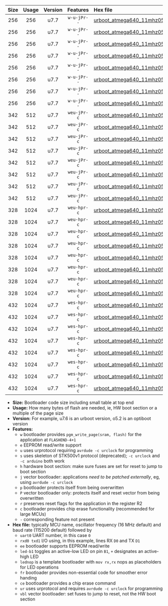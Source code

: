 |Size|Usage|Version|Features|Hex file|
|:-:|:-:|:-:|:-:|:--|
|256|256|u7.7|`w-u-jPr--`|[urboot_atmega640_11mhz0592_9600bps_uart0_rxe0_txe1_led+b7_fr_ur_vbl.hex](https://raw.githubusercontent.com/stefanrueger/urboot.hex/main/mcus/atmega640/fcpu_11mhz0592/9600_bps/urboot_atmega640_11mhz0592_9600bps_uart0_rxe0_txe1_led+b7_fr_ur_vbl.hex)|
|256|256|u7.7|`w-u-jPr--`|[urboot_atmega640_11mhz0592_9600bps_uart0_rxe0_txe1_lednop_fr_ur_vbl.hex](https://raw.githubusercontent.com/stefanrueger/urboot.hex/main/mcus/atmega640/fcpu_11mhz0592/9600_bps/urboot_atmega640_11mhz0592_9600bps_uart0_rxe0_txe1_lednop_fr_ur_vbl.hex)|
|256|256|u7.7|`w-u-jPr--`|[urboot_atmega640_11mhz0592_9600bps_uart1_rxd2_txd3_led+b7_fr_ur_vbl.hex](https://raw.githubusercontent.com/stefanrueger/urboot.hex/main/mcus/atmega640/fcpu_11mhz0592/9600_bps/urboot_atmega640_11mhz0592_9600bps_uart1_rxd2_txd3_led+b7_fr_ur_vbl.hex)|
|256|256|u7.7|`w-u-jPr--`|[urboot_atmega640_11mhz0592_9600bps_uart1_rxd2_txd3_lednop_fr_ur_vbl.hex](https://raw.githubusercontent.com/stefanrueger/urboot.hex/main/mcus/atmega640/fcpu_11mhz0592/9600_bps/urboot_atmega640_11mhz0592_9600bps_uart1_rxd2_txd3_lednop_fr_ur_vbl.hex)|
|256|256|u7.7|`w-u-jPr--`|[urboot_atmega640_11mhz0592_9600bps_uart2_rxh0_txh1_led+b7_fr_ur_vbl.hex](https://raw.githubusercontent.com/stefanrueger/urboot.hex/main/mcus/atmega640/fcpu_11mhz0592/9600_bps/urboot_atmega640_11mhz0592_9600bps_uart2_rxh0_txh1_led+b7_fr_ur_vbl.hex)|
|256|256|u7.7|`w-u-jPr--`|[urboot_atmega640_11mhz0592_9600bps_uart2_rxh0_txh1_lednop_fr_ur_vbl.hex](https://raw.githubusercontent.com/stefanrueger/urboot.hex/main/mcus/atmega640/fcpu_11mhz0592/9600_bps/urboot_atmega640_11mhz0592_9600bps_uart2_rxh0_txh1_lednop_fr_ur_vbl.hex)|
|256|256|u7.7|`w-u-jPr--`|[urboot_atmega640_11mhz0592_9600bps_uart3_rxj0_txj1_led+b7_fr_ur_vbl.hex](https://raw.githubusercontent.com/stefanrueger/urboot.hex/main/mcus/atmega640/fcpu_11mhz0592/9600_bps/urboot_atmega640_11mhz0592_9600bps_uart3_rxj0_txj1_led+b7_fr_ur_vbl.hex)|
|256|256|u7.7|`w-u-jPr--`|[urboot_atmega640_11mhz0592_9600bps_uart3_rxj0_txj1_lednop_fr_ur_vbl.hex](https://raw.githubusercontent.com/stefanrueger/urboot.hex/main/mcus/atmega640/fcpu_11mhz0592/9600_bps/urboot_atmega640_11mhz0592_9600bps_uart3_rxj0_txj1_lednop_fr_ur_vbl.hex)|
|342|512|u7.7|`weu-jPr-c`|[urboot_atmega640_11mhz0592_9600bps_uart0_rxe0_txe1_ee_led+b7_fr_ce_ur_vbl.hex](https://raw.githubusercontent.com/stefanrueger/urboot.hex/main/mcus/atmega640/fcpu_11mhz0592/9600_bps/urboot_atmega640_11mhz0592_9600bps_uart0_rxe0_txe1_ee_led+b7_fr_ce_ur_vbl.hex)|
|342|512|u7.7|`weu-jPr-c`|[urboot_atmega640_11mhz0592_9600bps_uart0_rxe0_txe1_ee_lednop_fr_ce_ur_vbl.hex](https://raw.githubusercontent.com/stefanrueger/urboot.hex/main/mcus/atmega640/fcpu_11mhz0592/9600_bps/urboot_atmega640_11mhz0592_9600bps_uart0_rxe0_txe1_ee_lednop_fr_ce_ur_vbl.hex)|
|342|512|u7.7|`weu-jPr-c`|[urboot_atmega640_11mhz0592_9600bps_uart1_rxd2_txd3_ee_led+b7_fr_ce_ur_vbl.hex](https://raw.githubusercontent.com/stefanrueger/urboot.hex/main/mcus/atmega640/fcpu_11mhz0592/9600_bps/urboot_atmega640_11mhz0592_9600bps_uart1_rxd2_txd3_ee_led+b7_fr_ce_ur_vbl.hex)|
|342|512|u7.7|`weu-jPr-c`|[urboot_atmega640_11mhz0592_9600bps_uart1_rxd2_txd3_ee_lednop_fr_ce_ur_vbl.hex](https://raw.githubusercontent.com/stefanrueger/urboot.hex/main/mcus/atmega640/fcpu_11mhz0592/9600_bps/urboot_atmega640_11mhz0592_9600bps_uart1_rxd2_txd3_ee_lednop_fr_ce_ur_vbl.hex)|
|342|512|u7.7|`weu-jPr-c`|[urboot_atmega640_11mhz0592_9600bps_uart2_rxh0_txh1_ee_led+b7_fr_ce_ur_vbl.hex](https://raw.githubusercontent.com/stefanrueger/urboot.hex/main/mcus/atmega640/fcpu_11mhz0592/9600_bps/urboot_atmega640_11mhz0592_9600bps_uart2_rxh0_txh1_ee_led+b7_fr_ce_ur_vbl.hex)|
|342|512|u7.7|`weu-jPr-c`|[urboot_atmega640_11mhz0592_9600bps_uart2_rxh0_txh1_ee_lednop_fr_ce_ur_vbl.hex](https://raw.githubusercontent.com/stefanrueger/urboot.hex/main/mcus/atmega640/fcpu_11mhz0592/9600_bps/urboot_atmega640_11mhz0592_9600bps_uart2_rxh0_txh1_ee_lednop_fr_ce_ur_vbl.hex)|
|342|512|u7.7|`weu-jPr-c`|[urboot_atmega640_11mhz0592_9600bps_uart3_rxj0_txj1_ee_led+b7_fr_ce_ur_vbl.hex](https://raw.githubusercontent.com/stefanrueger/urboot.hex/main/mcus/atmega640/fcpu_11mhz0592/9600_bps/urboot_atmega640_11mhz0592_9600bps_uart3_rxj0_txj1_ee_led+b7_fr_ce_ur_vbl.hex)|
|342|512|u7.7|`weu-jPr-c`|[urboot_atmega640_11mhz0592_9600bps_uart3_rxj0_txj1_ee_lednop_fr_ce_ur_vbl.hex](https://raw.githubusercontent.com/stefanrueger/urboot.hex/main/mcus/atmega640/fcpu_11mhz0592/9600_bps/urboot_atmega640_11mhz0592_9600bps_uart3_rxj0_txj1_ee_lednop_fr_ce_ur_vbl.hex)|
|328|1024|u7.7|`weu-hpr-c`|[urboot_atmega640_11mhz0592_9600bps_uart0_rxe0_txe1_ee_led+b7_fr_ce_ur.hex](https://raw.githubusercontent.com/stefanrueger/urboot.hex/main/mcus/atmega640/fcpu_11mhz0592/9600_bps/urboot_atmega640_11mhz0592_9600bps_uart0_rxe0_txe1_ee_led+b7_fr_ce_ur.hex)|
|328|1024|u7.7|`weu-hpr-c`|[urboot_atmega640_11mhz0592_9600bps_uart0_rxe0_txe1_ee_lednop_fr_ce_ur.hex](https://raw.githubusercontent.com/stefanrueger/urboot.hex/main/mcus/atmega640/fcpu_11mhz0592/9600_bps/urboot_atmega640_11mhz0592_9600bps_uart0_rxe0_txe1_ee_lednop_fr_ce_ur.hex)|
|328|1024|u7.7|`weu-hpr-c`|[urboot_atmega640_11mhz0592_9600bps_uart1_rxd2_txd3_ee_led+b7_fr_ce_ur.hex](https://raw.githubusercontent.com/stefanrueger/urboot.hex/main/mcus/atmega640/fcpu_11mhz0592/9600_bps/urboot_atmega640_11mhz0592_9600bps_uart1_rxd2_txd3_ee_led+b7_fr_ce_ur.hex)|
|328|1024|u7.7|`weu-hpr-c`|[urboot_atmega640_11mhz0592_9600bps_uart1_rxd2_txd3_ee_lednop_fr_ce_ur.hex](https://raw.githubusercontent.com/stefanrueger/urboot.hex/main/mcus/atmega640/fcpu_11mhz0592/9600_bps/urboot_atmega640_11mhz0592_9600bps_uart1_rxd2_txd3_ee_lednop_fr_ce_ur.hex)|
|328|1024|u7.7|`weu-hpr-c`|[urboot_atmega640_11mhz0592_9600bps_uart2_rxh0_txh1_ee_led+b7_fr_ce_ur.hex](https://raw.githubusercontent.com/stefanrueger/urboot.hex/main/mcus/atmega640/fcpu_11mhz0592/9600_bps/urboot_atmega640_11mhz0592_9600bps_uart2_rxh0_txh1_ee_led+b7_fr_ce_ur.hex)|
|328|1024|u7.7|`weu-hpr-c`|[urboot_atmega640_11mhz0592_9600bps_uart2_rxh0_txh1_ee_lednop_fr_ce_ur.hex](https://raw.githubusercontent.com/stefanrueger/urboot.hex/main/mcus/atmega640/fcpu_11mhz0592/9600_bps/urboot_atmega640_11mhz0592_9600bps_uart2_rxh0_txh1_ee_lednop_fr_ce_ur.hex)|
|328|1024|u7.7|`weu-hpr-c`|[urboot_atmega640_11mhz0592_9600bps_uart3_rxj0_txj1_ee_led+b7_fr_ce_ur.hex](https://raw.githubusercontent.com/stefanrueger/urboot.hex/main/mcus/atmega640/fcpu_11mhz0592/9600_bps/urboot_atmega640_11mhz0592_9600bps_uart3_rxj0_txj1_ee_led+b7_fr_ce_ur.hex)|
|328|1024|u7.7|`weu-hpr-c`|[urboot_atmega640_11mhz0592_9600bps_uart3_rxj0_txj1_ee_lednop_fr_ce_ur.hex](https://raw.githubusercontent.com/stefanrueger/urboot.hex/main/mcus/atmega640/fcpu_11mhz0592/9600_bps/urboot_atmega640_11mhz0592_9600bps_uart3_rxj0_txj1_ee_lednop_fr_ce_ur.hex)|
|432|1024|u7.7|`wes-hpr-c`|[urboot_atmega640_11mhz0592_9600bps_uart0_rxe0_txe1_ee_led+b7_fr_ce.hex](https://raw.githubusercontent.com/stefanrueger/urboot.hex/main/mcus/atmega640/fcpu_11mhz0592/9600_bps/urboot_atmega640_11mhz0592_9600bps_uart0_rxe0_txe1_ee_led+b7_fr_ce.hex)|
|432|1024|u7.7|`wes-hpr-c`|[urboot_atmega640_11mhz0592_9600bps_uart0_rxe0_txe1_ee_lednop_fr_ce.hex](https://raw.githubusercontent.com/stefanrueger/urboot.hex/main/mcus/atmega640/fcpu_11mhz0592/9600_bps/urboot_atmega640_11mhz0592_9600bps_uart0_rxe0_txe1_ee_lednop_fr_ce.hex)|
|432|1024|u7.7|`wes-hpr-c`|[urboot_atmega640_11mhz0592_9600bps_uart1_rxd2_txd3_ee_led+b7_fr_ce.hex](https://raw.githubusercontent.com/stefanrueger/urboot.hex/main/mcus/atmega640/fcpu_11mhz0592/9600_bps/urboot_atmega640_11mhz0592_9600bps_uart1_rxd2_txd3_ee_led+b7_fr_ce.hex)|
|432|1024|u7.7|`wes-hpr-c`|[urboot_atmega640_11mhz0592_9600bps_uart1_rxd2_txd3_ee_lednop_fr_ce.hex](https://raw.githubusercontent.com/stefanrueger/urboot.hex/main/mcus/atmega640/fcpu_11mhz0592/9600_bps/urboot_atmega640_11mhz0592_9600bps_uart1_rxd2_txd3_ee_lednop_fr_ce.hex)|
|432|1024|u7.7|`wes-hpr-c`|[urboot_atmega640_11mhz0592_9600bps_uart2_rxh0_txh1_ee_led+b7_fr_ce.hex](https://raw.githubusercontent.com/stefanrueger/urboot.hex/main/mcus/atmega640/fcpu_11mhz0592/9600_bps/urboot_atmega640_11mhz0592_9600bps_uart2_rxh0_txh1_ee_led+b7_fr_ce.hex)|
|432|1024|u7.7|`wes-hpr-c`|[urboot_atmega640_11mhz0592_9600bps_uart2_rxh0_txh1_ee_lednop_fr_ce.hex](https://raw.githubusercontent.com/stefanrueger/urboot.hex/main/mcus/atmega640/fcpu_11mhz0592/9600_bps/urboot_atmega640_11mhz0592_9600bps_uart2_rxh0_txh1_ee_lednop_fr_ce.hex)|
|432|1024|u7.7|`wes-hpr-c`|[urboot_atmega640_11mhz0592_9600bps_uart3_rxj0_txj1_ee_led+b7_fr_ce.hex](https://raw.githubusercontent.com/stefanrueger/urboot.hex/main/mcus/atmega640/fcpu_11mhz0592/9600_bps/urboot_atmega640_11mhz0592_9600bps_uart3_rxj0_txj1_ee_led+b7_fr_ce.hex)|
|432|1024|u7.7|`wes-hpr-c`|[urboot_atmega640_11mhz0592_9600bps_uart3_rxj0_txj1_ee_lednop_fr_ce.hex](https://raw.githubusercontent.com/stefanrueger/urboot.hex/main/mcus/atmega640/fcpu_11mhz0592/9600_bps/urboot_atmega640_11mhz0592_9600bps_uart3_rxj0_txj1_ee_lednop_fr_ce.hex)|

- **Size:** Bootloader code size including small table at top end
- **Usage:** How many bytes of flash are needed, ie, HW boot section or a multiple of the page size
- **Version:** For example, u7.6 is an urboot version, o5.2 is an optiboot version
- **Features:**
  + `w` bootloader provides `pgm_write_page(sram, flash)` for the application at `FLASHEND-4+1`
  + `e` EEPROM read/write support
  + `u` uses urprotocol requiring `avrdude -c urclock` for programming
  + `s` uses skeleton of STK500v1 protocol (deprecated); `-c urclock` and `-c arduino` both work
  + `h` hardware boot section: make sure fuses are set for reset to jump to boot section
  + `j` vector bootloader: applications *need to be patched externally*, eg, using `avrdude -c urclock`
  + `p` bootloader protects itself from being overwritten
  + `P` vector bootloader only: protects itself and reset vector from being overwritten
  + `r` preserves reset flags for the application in the register R2
  + `c` bootloader provides chip erase functionality (recommended for large MCUs)
  + `-` corresponding feature not present
- **Hex file:** typically MCU name, oscillator frequency (16 MHz default) and baud rate (115200 default) followed by
  + `uart0` UART number, in this case `0`
  + `rxd0 txd1` I/O using, in this example, lines RX `D0` and TX `D1`
  + `ee` bootloader supports EEPROM read/write
  + `led-b1` toggles an active-low LED on pin `B1`, `+` designates an active-high LED
  + `lednop` is a template bootloader with `mov rx,rx` nops as placeholders for LED operations
  + `fr` bootloader provides non-essential code for smoother error handing
  + `ce` bootloader provides a chip erase command
  + `ur` uses urprotocol and requires `avrdude -c urclock` for programming
  + `vbl` vector bootloader: set fuses to jump to reset, not the HW boot section
